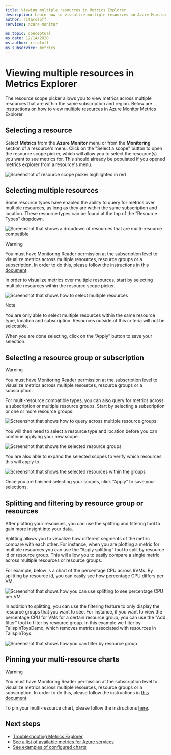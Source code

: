 ```yaml
---
title: Viewing multiple resources in Metrics Explorer
description: Learn how to visualize multiple resources on Azure Monitor Metrics Explorer
author: ritaroloff
services: azure-monitor

ms.topic: conceptual
ms.date: 12/14/2020
ms.author: riroloff
ms.subservice: metrics
---
```


# Viewing multiple resources in Metrics Explorer

The resource scope picker allows you to view metrics across multiple resources that are within the same subscription and region. Below are instructions on how to view multiple resources in Azure Monitor Metrics Explorer. 

## Selecting a resource 

Select **Metrics** from the **Azure Monitor** menu or from the **Monitoring** section of a resource's menu. Click on the "Select a scope" button to open the resource scope picker, which will allow you to select the resource(s) you want to see metrics for. This should already be populated if you opened metrics explorer from a resource's menu. 

![Screenshot of resource scope picker highlighted in red](./media/metrics-charts/019.png)

## Selecting multiple resources 

Some resource types have enabled the ability to query for metrics over multiple resources, as long as they are within the same subscription and location. These resource types can be found at the top of the “Resource Types” dropdown. 

![Screenshot that shows a dropdown of resources that are multi-resource compatible ](./media/metrics-charts/020.png)

> [!WARNING] 
> You must have Monitoring Reader permission at the subscription level to visualize metrics across multiple resources, resource groups or a subscription. In order to do this, please follow the instructions in [this document](https://docs.microsoft.com/azure/role-based-access-control/role-assignments-portal).

In order to visualize metrics over multiple resources, start by selecting multiple resources within the resource scope picker. 

![Screenshot that shows how to select multiple resources](./media/metrics-charts/021.png)

> [!NOTE]
> You are only able to select multiple resources within the same resource type, location and subscription. Resources outside of this criteria will not be selectable. 

When you are done selecting, click on the “Apply” button to save your selection. 

## Selecting a resource group or subscription 

> [!WARNING]
> You must have Monitoring Reader permission at the subscription level to visualize metrics across multiple resources, resource groups or a subscription. 

For multi-resource compatible types, you can also query for metrics across a subscription or multiple resource groups. Start by selecting a subscription or one or more resource groups: 

![Screenshot that shows how to query across multiple resource groups ](./media/metrics-charts/022.png)

You will then need to select a resource type and location before you can continue applying your new scope. 

![Screenshot that shows the selected resource groups ](./media/metrics-charts/023.png)

You are also able to expand the selected scopes to verify which resources this will apply to.

![Screenshot that shows the selected resources within the groups ](./media/metrics-charts/024.png)

Once you are finished selecting your scopes, click “Apply” to save your selections. 

## Splitting and filtering by resource group or resources

After plotting your resources, you can use the splitting and filtering tool to gain more insight into your data. 

Splitting allows you to visualize how different segments of the metric compare with each other. For instance, when you are plotting a metric for multiple resources you can use the “Apply splitting” tool to split by resource id or resource group. This will allow you to easily compare a single metric across multiple resources or resource groups.  

For example, below is a chart of the percentage CPU across 9VMs. By splitting by resource id, you can easily see how percentage CPU differs per VM. 

![Screenshot that shows how you can use splitting to see percentage CPU per VM](./media/metrics-charts/026.png)

In addition to splitting, you can use the filtering feature to only display the resource groups that you want to see.  For instance, if you want to view the percentage CPU for VMs for a certain resource group, you can use the "Add filter” tool to filter by resource group. In this example we filter by TailspinToysDemo, which removes metrics associated with resources in TailspinToys. 

![Screenshot that shows how you can filter by resource group](./media/metrics-charts/027.png)

## Pinning your multi-resource charts 

> [!WARNING] 
> You must have Monitoring Reader permission at the subscription level to visualize metrics across multiple resources, resource groups or a subscription. In order to do this, please follow the instructions in [this document](https://docs.microsoft.com/azure/role-based-access-control/role-assignments-portal). 

To pin your multi-resource chart, please follow the instructions [here](https://docs.microsoft.com/azure/azure-monitor/platform/metrics-charts#pin-charts-to-dashboards). 

## Next steps

* [Troubleshooting Metrics Explorer](metrics-troubleshoot.md)
* [See a list of available metrics for Azure services](metrics-supported.md)
* [See examples of configured charts](metric-chart-samples.md)

